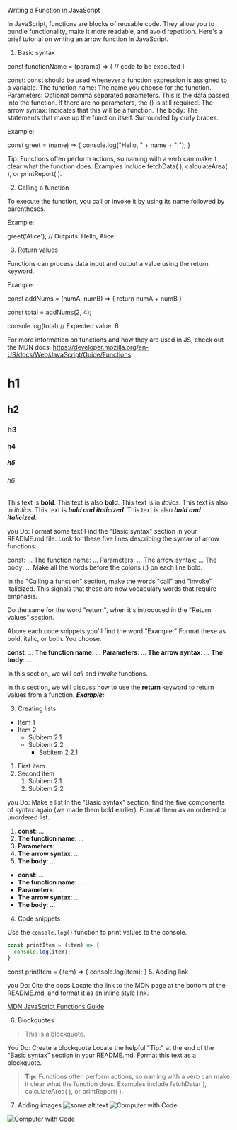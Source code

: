 Writing a Function in JavaScript

In JavaScript, functions are blocks of reusable code. They allow you to bundle functionality, make it more readable, and avoid repetition. Here's a brief tutorial on writing an arrow function in JavaScript.

1. Basic syntax

const functionName = (params) => {
  // code to be executed
}

const: const should be used whenever a function expression is assigned to a variable.
The function name: The name you choose for the function.
Parameters: Optional comma separated parameters. This is the data passed into the function. If there are no parameters, the () is still required.
The arrow syntax: Indicates that this will be a function.
The body: The statements that make up the function itself. Surrounded by curly braces.

Example:

const greet = (name) => {
  console.log("Hello, " + name + "!");
}

Tip: Functions often perform actions, so naming with a verb can make it clear what the function does. Examples include fetchData( ), calculateArea( ), or printReport( ). 

2. Calling a function

To execute the function, you call or invoke it by using its name followed by parentheses.

Example:

greet('Alice'); // Outputs: Hello, Alice!

3. Return values

Functions can process data input and output a value using the return keyword.

Example: 

const addNums = (numA, numB) => {
  return numA + numB
}

const total = addNums(2, 4);

console.log(total) // Expected value: 6

For more information on functions and how they are used in JS, check out the MDN docs. 
https://developer.mozilla.org/en-US/docs/Web/JavaScript/Guide/Functions

# h1
## h2
### h3
#### h4
##### h5
###### h6


This text is **bold**. This text is also __bold__.
This text is in *italics*. This text is also in _italics_.
This text is ***bold and italicized***. This text is also ___bold and italicized___.



 
you Do: Format some text
Find the "Basic syntax" section in your README.md file. Look for these five lines describing the syntax of arrow functions:

const: ...
The function name: ...
Parameters: ...
The arrow syntax: ...
The body: ...
Make all the words before the colons (:) on each line bold.

In the "Calling a function" section, make the words "call" and "invoke" italicized. This signals that these are new vocabulary words that require emphasis.

Do the same for the word "return", when it's introduced in the "Return values" section.

Above each code snippets you'll find the word "Example:" Format these as bold, italic, or both. You choose.

**const**: ...
**The function name**: ...
**Parameters**: ...
**The arrow syntax**: ...
**The body**: ...

In this section, we will *call* and *invoke* functions.

In this section, we will discuss how to use the **return** keyword to return values from a function.
***Example:***


3. Creating lists

* Item 1
* Item 2
  * Subitem 2.1
  * Subitem 2.2
    * Subitem 2.2.1
1. First item
2. Second item
   1. Subitem 2.1
   2. Subitem 2.2

you Do: Make a list
In the "Basic syntax" section, find the five components of syntax again (we made them bold earlier). Format them as an ordered or unordered list.


   1. **const**: ...
2. **The function name**: ...
3. **Parameters**: ...
4. **The arrow syntax**: ...
5. **The body**: ...


* **const**: ...
* **The function name**: ...
* **Parameters**: ...
* **The arrow syntax**: ...
* **The body**: ...

4. Code snippets

Use the `console.log()` function to print values to the console.
```javascript
const printItem = (item) => {
  console.log(item);
}
```
const printItem = (item) => {
  console.log(item);
}
5. Adding link

you Do: Cite the docs
Locate the link to the MDN page at the bottom of the README.md, and format it as an inline style link.

[MDN JavaScript Functions Guide](https://developer.mozilla.org/en-US/docs/Web/JavaScript/Guide/Functions)



6. Blockquotes

> This is a blockquote.


 You Do: Create a blockquote
Locate the helpful "Tip:" at the end of the "Basic syntax" section in your README.md. Format this text as a blockquote.

> **Tip:** Functions often perform actions, so naming with a verb can make it clear what the function does. Examples include fetchData( ), calculateArea( ), or printReport( ).

7. Adding images
![some alt text](www.url_to_an_image.com/image)
![Computer with Code](https://images.unsplash.com/photo-1587620962725-abab7fe55159?auto=format&fit=crop&q=80&w=1631&ixlib=rb-4.0.3&ixid=M3wxMjA3fDB8MHxwaG90by1wYWdlfHx8fGVufDB8fHx8fA%3D%3D)


![Computer with Code](./assets/james-harrison-unsplash.jpg)